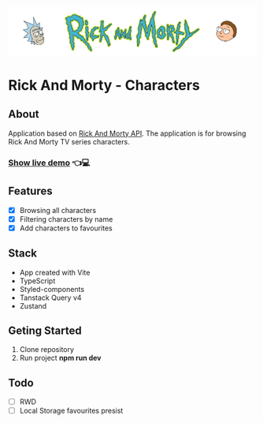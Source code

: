 ![Heading image](./src/assets/ramLogo.png)

# Rick And Morty - Characters

## About

Application based on [Rick And Morty API](https://rickandmortyapi.com/). The application is for browsing Rick And Morty TV series characters.

### [Show live demo](https://ram-characters-mo.netlify.app) 👈💻

## Features
* [x] Browsing all characters
* [x] Filtering characters by name
* [x] Add characters to favourites

## Stack
* App created with Vite
* TypeScript
* Styled-components
* Tanstack Query v4
* Zustand

## Geting Started
1. Clone repository
1. Run project **npm run dev**

## Todo
* [ ] RWD
* [ ] Local Storage favourites presist